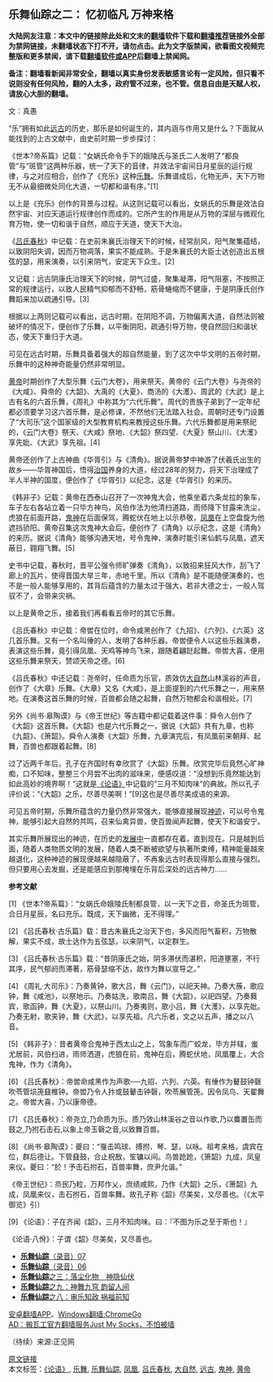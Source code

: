  <h2>乐舞仙踪之二： 忆初临凡 万神来格</h2> <p class="notice"><b>大陆网友注意：本文中的链接除此处和文末的<a href="https://github.com/bannedbook/fanqiang" >翻墙</a>软件下载和<a href="https://github.com/killgcd/justmysocks/blob/master/README.md">翻墙推荐</a>链接外全部为禁网链接，未翻墙状态下打不开，请勿点击。此为文字版禁闻，欲看图文视频完整版和更多禁闻，请下载<a href="https://github.com/bannedbook/fanqiang">翻墙软件或APP</a>后翻墙上禁闻网。</p><p>备注：翻墙看新闻非常安全，翻墙以真实身份发表敏感言论有一定风险，但只看不说则没有任何风险，翻的人太多，政府管不过来，也不管。信息自由是天赋人权，请放心大胆的翻墙。</b></p>  <div class="entry"> <p></p> <p>文：真愚</p> <p>“乐”拥有如此<a href="https://www.bannedbook.org/bnews/tag/%E8%BF%9C%E5%8F%A4/" class="st_tag internal_tag" rel="tag" title="标签 远古 下的日志">远古</a>的历史，那乐是如何诞生的，其内涵与作用又是什么？下面就从能找到的上古文献中，由史前时期一步步探讨：</p> <p>《世本?帝系篇》记载：“女娲氏命令手下的娥陵氏与圣氏二人发明了“都良管”与“斑管”这两种乐器，统一了天下的音律，并效法宇宙间日月星辰的运行规律，与之对应相合，创作了《充乐》这种<a href="https://www.bannedbook.org/bnews/tag/%E4%B9%90%E8%88%9E/" class="st_tag internal_tag" rel="tag" title="标签 乐舞 下的日志">乐舞</a>。乐舞谱成后，化物无声，天下万物无不从最细微处同化大道，一切都和谐有序。”[1]</p> <p>以上是《充乐》创作的背景与过程。从这则记载可以看出，女娲氏的乐舞是效法自然宇宙、对应天道运行规律创作而成的。它所产生的作用是从万物的深层与微观化育万物，使一切和谐于自然，顺应于天道，使天下大治。</p> <p>《<a href="https://www.bannedbook.org/bnews/tag/%E5%90%95%E6%B0%8F%E6%98%A5%E7%A7%8B/" class="st_tag internal_tag" rel="tag" title="标签 吕氏春秋 下的日志">吕氏春秋</a>》中记载：在史前朱襄氏治理天下的时候，经常刮风，阳气聚集蕴结，以致阴阳失调，因而万物凋落，果实不能成熟。于是朱襄氏的大臣士达创造出五根弦的瑟，用来演奏，以引来阴气，安定天下众生。[2]</p> <p>又记载：远古阴康氏治理天下的时候，阴气过盛，聚集凝滞，阳气阻塞，不按照正常的规律运行，以致人民精气抑郁而不舒畅，筋骨蜷缩而不健康，于是阴康氏创作舞蹈来加以疏通引导。[3]</p> <p>根据以上两则记载可以看出，远古时期，在阴阳不调，万物偏离大道，自然法则被破坏的情况下，便创作了乐舞，以平衡阴阳，疏通引导万物，使自然回归和谐状态，使天下重归于大道。</p>  <p>可见在远古时期，乐舞具备着强大的超自然能量，到了这次中华文明的五帝时期，乐舞中的这种神奇能量仍然非常明显。</p> <p><a href="https://www.bannedbook.org/bnews/tag/%E9%BB%84%E5%B8%9D/" class="st_tag internal_tag" rel="tag" title="标签 黄帝 下的日志">黄帝</a>时期创作了大型乐舞《云门大卷》，用来祭天。黄帝的《云门大卷》与尧帝的《大咸》、舜帝的《大韶》、大禹的《大夏》、商汤的《大濩》、周武的《大武》是上古有名的六首乐舞，《周礼》中称其为“六代乐舞”。周代的贵族子弟到了一定年纪都必须要学习这六首乐舞，是必修课，不然他们无法踏入社会。周朝时还专门设置了“大司乐”这个国家级的大型教育机构来教授这些乐舞。六代乐舞都是用来祭祀的，《云门大卷》祭天、《大咸》祭地、《大韶》祭四望、《大夏》祭山川、《大濩》享先妣、《大武》享先祖。[4]</p> <p>黄帝还创作了上古神曲《华胥引》与《清角》。据说黄帝梦中神游了伏羲氏出生的故乡――华胥神国后，悟得<span class='wp_keywordlink'><a href="https://www.bannedbook.org/forum24/topic8925.html" title="《治国大道》" target="_blank">治国</a></span>养身的大道，经过28年的努力，将天下治理成了半人半神的国度，便创作了《华胥引》以纪念，这是《华胥引》的来历。</p> <p>《韩非子》记载：黄帝在西泰山召开了一次神鬼大会，他乘坐着六条龙拉的象车，车子左右各站立着一只毕方神鸟，风伯作法为他清扫道路，雨师降下甘露来洗尘，虎狼在前面开路，<a href="https://www.bannedbook.org/bnews/tag/%E9%AC%BC%E7%A5%9E/" class="st_tag internal_tag" rel="tag" title="标签 鬼神 下的日志">鬼神</a>在后面保驾，腾蛇伏在地上以示恭敬，<a href="https://www.bannedbook.org/bnews/tag/%E5%87%A4%E5%87%B0/" class="st_tag internal_tag" rel="tag" title="标签 凤凰 下的日志">凤凰</a>在上空盘旋为他遮挡骄阳。黄帝召集这次鬼神大会后，便创作了《清角》以示纪念，这是《清角》的来历。据说《清角》能够沟通天地，号令鬼神，演奏时能引来仙鹤与凤凰，遮天蔽日，翱翔飞舞。[5]</p> <p>史书中记载，春秋时，晋平公强令师旷弹奏《清角》，以致招来狂风大作，刮飞了廊上的瓦片，使得晋国大旱三年，赤地千里。所以《清角》是不能随便演奏的，也不是一般人能够享用的，其背后蕴含的力量太过于强大，若非大德之士，一般人驾驭不了，会带来灾祸。</p> <p>以上是黄帝之乐，接着我们再看看五帝时的其它乐舞。</p> <p>《吕氏春秋》中记载：帝喾在位时，命令咸黑创作了《九招》、《六列》、《六英》这几首乐舞。又有一个名叫倕的人，发明了各种乐器。帝喾便令人以这些乐器演奏，表演这些乐舞，竟引得凤凰、天鸡等神鸟飞来，跟随着翩跹起舞。帝喾大喜，便用这些乐舞来祭天，赞颂天帝之德。[6]</p> <p>《吕氏春秋》中还记载：尧帝时，任命质为乐官，质效仿<a href="https://www.bannedbook.org/bnews/tag/%e5%a4%a7%e8%87%aa%e7%84%b6/" class="st_tag internal_tag" rel="tag" title="标签 大自然 下的日志">大自然</a>山林溪谷的声音，创作了《大章》乐舞。《大章》又名《大咸》，是上面提到的六代乐舞之一，用来祭地。在演奏这首乐舞的时候，百兽都会随之起舞，自然万物都会和谐相处。[7]</p>  <p>另外《尚书·皋陶谟》与《帝王世纪》等古籍中都记载着这件事：舜令人创作了《大韶》这首乐舞。《大韶》也是六代乐舞之一，据说《大韶》共有九章，也称《九韶》、《箫韶》。舜令人演奏《大韶》乐舞，九章演完后，有凤凰前来朝拜、起舞，百兽也都跟着起舞。[8]</p> <p>过了近两千年后，孔子在齐国时有幸欣赏了《大韶》乐舞。欣赏完毕后竟然心旷神痴，口不知味，整整三个月尝不出肉的滋味来，便感叹道：“没想到乐竟然能达到如此高妙的境界啊！”这就是<a href="https://www.bannedbook.org/bnews/tag/%E3%80%8A%E8%AE%BA%E8%AF%AD%E3%80%8B/" class="st_tag internal_tag" rel="tag" title="标签 《论语》 下的日志">《论语》</a>中记载的“三月不知肉味”的典故。所以孔子评价说：“《大韶》之乐，尽善尽美啊！”[9]这也是尽善尽美成语的来源。</p> <p>可见五帝时期，乐舞所蕴含的力量仍然非常强大，能够直接展现<span class='wp_keywordlink'><a href="https://www.bannedbook.org/forum3/topic69.html" title="电子书：神迹" target="_blank">神迹</a></span>，可以号令鬼神，能够引起大自然的共鸣，召来仙禽异兽，使百兽闻声起舞，使天下和谐安宁。</p> <p>其实乐舞所展现出的神迹，在历史的<span class='wp_keywordlink'><a href="https://www.bannedbook.org/forum11/topic335.html" title="禁片：发展中出现的问题，只能靠发展解决？" target="_blank">发展中</a></span>一直都存在着，直到现在。只是越到后面，随着人类物质文明的发展，随着人类不断被欲望与执著所束缚，精神能量越來越退化，这种神迹的展现便越来越隐蔽了，不再象远古时表现得那么直接与强烈。但只要用心去发掘，还是能感应到那掩埋在乐背后深处的远古神力……</p> <p><strong>参考文献</strong></p> <p>[1] 《世本?帝系篇》：“女娲氏命娥陵氏制都良管，以一天下之音，命圣氏为斑管，合日月星辰，名曰充乐。既成，天下幽微，无不得理。”</p> <p>[2] 《吕氏春秋·古乐篇》载：昔古朱襄氏之治天下也，多风而阳气畜积，万物散解，果实不成，故士达作为五弦瑟，以来阴气，以定群生。</p> <p>[3] 《吕氏春秋·古乐篇》载：“昔阴康氏之始，阴多滞伏而湛积，阳道壅塞，不行其序，民气郁阏而滞著，筋骨瑟缩不达，故作为舞以宣导之。”</p>  <p>[4] 《周礼·大司乐》：乃奏黄钟，歌大吕，舞《云门》，以祀天神。乃奏大蔟，歌应钟，舞《咸池》，以祭地示。乃奏姑洗，歌南吕，舞《大韶》，以祀四望。乃奏蕤宾，歌函钟，舞《大夏》，以祭山川。乃奏夷则，歌小吕，舞《大濩》，以享先妣。乃奏无射，歌夹钟，舞《大武》，以享先祖。凡六乐者，文之以五声，播之以八音。</p> <p>[5] 《韩非子》：昔者黄帝合鬼神于西太山之上，驾象车而广蛟龙，毕方并辖，蚩尤居前，风伯扫进，雨师洒道，虎狼在前，鬼神在后，腾蛇伏地，凤凰覆上，大合鬼神，作为《清角》。</p> <p>[6] 《吕氏春秋》：帝喾命咸黑作为声歌──九招、六列、六英。有倕作为鼙鼓钟磬吹苓管埙箎鼗椎钟。帝喾乃令人抃或鼓鼙击钟磬，吹苓展管箎。因令凤鸟、天翟舞之。帝喾大喜，乃以康帝德。</p> <p>[7] 《吕氏春秋》：帝尧立,乃命质为乐。质乃效山林溪谷之音以作歌,乃以麋置缶而鼓之,乃拊石击石,以象上帝玉磬之音,以致舞百兽。</p> <p>[8] 《尚书·皋陶谟》：夔曰：“戛击鸣球、搏拊、琴、瑟，以咏。祖考来格，虞宾在位，群后德让。下管鼗鼓，合止柷敔，笙镛以间。鸟兽跄跄，《箫韶》九成，凤皇来仪。夔曰：“於！予击石拊石，百兽率舞，庶尹允谐。”</p> <p>《帝王世纪》：烝民乃粒，万邦作乂，庶绩咸熙，乃作《大韶》之乐，《箫韶》九成，凤凰来仪，击石拊石，百兽率舞。故孔子称《韶》尽美矣，又尽善也。（《太平御览》引）</p> <p>[9] 《论语》：子在齐闻《韶》，三月不知肉味。曰：『不图为乐之至于斯也！』</p> <p>《论语·八佾》：子谓《韶》尽美矣，又尽善也。</p>  <ul class='op-related-articles' title='相关阅读'> <li><a href='https://www.bannedbook.org/bnews/tculture/20190219/1083306.html' target='_blank'><b>乐舞仙踪</b>（录音）07</a></li> <li><a href='https://www.bannedbook.org/bnews/tculture/20190217/1082307.html' target='_blank'><b>乐舞仙踪</b>（录音）06</a></li> <li><a href='https://www.bannedbook.org/bnews/tculture/20190101/1056889.html' target='_blank'><b>乐舞仙踪</b>之三：落尘化物　神隐仙伏</a></li> <li><a href='https://www.bannedbook.org/bnews/tculture/20170718/793528.html' target='_blank'><b>乐舞仙踪</b>之九：神舞九穹 韵留人间</a></li> <li><a href='https://www.bannedbook.org/bnews/tculture/20170717/792953.html' target='_blank'><b>乐舞仙踪</b>之八：审乐知政 祸福前知</a></li> </ul> <div class="texttj"> <a href="https://github.com/bannedbook/fanqiang/wiki/%E7%A6%81%E9%97%BB%E7%BD%91%E5%AE%89%E5%8D%93%E7%BF%BB%E5%A2%99%E6%96%B0%E9%97%BBAPP" target="_blank">安卓翻墙APP</a>、<a href="https://github.com/bannedbook/fanqiang/wiki/Chrome%E4%B8%80%E9%94%AE%E7%BF%BB%E5%A2%99%E5%8C%85" target="_blank">Windows翻墙:ChromeGo</a><br/> <a href="https://github.com/killgcd/justmysocks/blob/master/README.md" target="_blank">AD：搬瓦工官方翻墙服务Just My Socks，不怕被墙</a> </div><p>（待续）来源:正见网</p><a name='sharetosocial'></a>         <div><a href='https://www.bannedbook.org/bnews/tculture/20170711/790081.html'>原文链接</a></div>  </div><!--END ENTRY--> <div class="postfooter"> <div>本文标签：<a href="https://www.bannedbook.org/bnews/tag/%E3%80%8A%E8%AE%BA%E8%AF%AD%E3%80%8B/" rel="tag">《论语》</a>, <a href="https://www.bannedbook.org/bnews/tag/%E4%B9%90%E8%88%9E/" rel="tag">乐舞</a>, <a href="https://www.bannedbook.org/bnews/tag/%E4%B9%90%E8%88%9E%E4%BB%99%E8%B8%AA/" rel="tag">乐舞仙踪</a>, <a href="https://www.bannedbook.org/bnews/tag/%E5%87%A4%E5%87%B0/" rel="tag">凤凰</a>, <a href="https://www.bannedbook.org/bnews/tag/%E5%90%95%E6%B0%8F%E6%98%A5%E7%A7%8B/" rel="tag">吕氏春秋</a>, <a href="https://www.bannedbook.org/bnews/tag/%e5%a4%a7%e8%87%aa%e7%84%b6/" rel="tag">大自然</a>, <a href="https://www.bannedbook.org/bnews/tag/%E8%BF%9C%E5%8F%A4/" rel="tag">远古</a>, <a href="https://www.bannedbook.org/bnews/tag/%E9%AC%BC%E7%A5%9E/" rel="tag">鬼神</a>, <a href="https://www.bannedbook.org/bnews/tag/%E9%BB%84%E5%B8%9D/" rel="tag">黄帝</a></div>  </div><!--END POSTFOOTER--> 